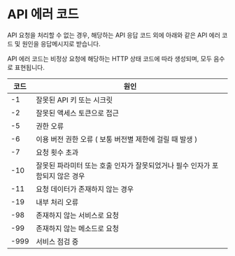 # API 에러 코드

API 요청을 처리할 수 없는 경우, 해당하는 API 응답 코드 외에 아래와 같은 API 에러 코드 및 원인을 응답메시지로 받습니다.&#x20;

API 에러 코드는 비정상 요청에 해당하는 HTTP 상태 코드에 따라 생성되며, 모두 음수로 표현됩니다.

| 코드   | 원인                                          |
| ---- | ------------------------------------------- |
| -1   | 잘못된 API 키 또는 시크릿                            |
| -2   | 잘못된 액세스 토큰으로 접근                             |
| -5   | 권한 오류                                       |
| -6   | 이용 버전 권한 오류 ( 보통 버전별 제한에 걸릴 때 발생 )          |
| -7   | 요청 횟수 초과                                    |
| -10  | 잘못된 파라미터 또는 호출 인자가 잘못되었거나 필수 인자가 포함되지 않은 경우 |
| -11  | 요청 데이터가 존재하지 않는 경우                          |
| -19  | 내부 처리 오류                                    |
| -98  | 존재하지 않는 서비스로 요청                             |
| -99  | 존재하지 않는 메소드로 요청                             |
| -999 | 서비스 점검 중                                    |
